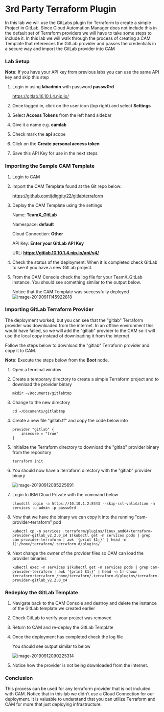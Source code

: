 # 3rd Party Terraform Plugin

In this lab we will use the GitLabs plugin for Terraform to create a simple Project in GitLab. Since Cloud Automation Manager does not include this in the default set of Terraform providers we will have to take some steps to include it. In this lab we will walk through the process of creating a CAM Template that references the GitLab provider and passes the credentials in a secure way and import the GitLab provider into CAM

### Lab Setup

**Note:** If you have your API key from previous labs you can use the same API key and skip this step

1. Login in using **labadmin** with password **passw0rd**

   https://gitlab.10.10.1.4.nip.io/

2. Once logged in, click on the user icon (top right) and select **Settings** 

3. Select **Access Tokens** from the left hand sidebar

4. Give it a name e.g. **camlab**

5. Check mark the **api** scope

6. Click on the **Create personal access token**

8. Save this API Key for use in the next steps

### Importing the Sample CAM Template

1. Login to CAM

2. Import the CAM Template found at the Git repo below:

   https://github.com/jdiggity22/gitlabterraform

3. Deploy the CAM Template using the settings 

   Name: **TeamX_GitLab**

   Namespace: **default**

   Cloud Connection: **Other**

   API Key: **Enter your GitLab API Key**
   
   URL: **https://gitlab.10.10.1.4.nip.io/api/v4/**
   
4. Check the status of the deployment. When it is completed check GitLab to see if you have a new GitLab project.

4. From the CAM Console check the log file for your TeamX_GitLab instance. You should see something similar to the output below.

   Notice that the CAM Template was successfully deployed
   ![image-20190911145922818](../images/5-3_provider_download.png)



### Importing GitLab Terraform Provider

The deployment worked, but you can see that the "gitlab" Terraform provider was downloaded from the internet. In an offline environment this would have failed, so we will add the "gitlab" provider to the CAM so it will use the local copy instead of downloading it from the internet.

Follow the steps below to download the "gitlab" Terraform provider and copy it to CAM.

**Note:** Execute the steps below from the **Boot** node.

1. Open a terminal window

2. Create a temporary directory to create a simple Terraform project and to download the provider binary

   ```
   mkdir ~/Documents/gitlabtmp
   ```

3. Change to the new directory

   ```
   cd ~/Documents/gitlabtmp
   ```

4. Create a new file "gitlab.tf" and copy the code below into

   ```
   provider "gitlab" {
       insecure = "true"
   }
   ```
   
5. Initialize the Terraform directory to download the "gitlab" provider binary from the repository

   ```
   terraform init
   ```

6. You should now have a .terraform directory with the "gitlab" provider binary

   ![image-20190912085225691](../images/5-3_list_plugin.png)

7. Login to IBM Cloud Private with the command below

   ```
   cloudctl login -a https://10.10.1.2:8443 --skip-ssl-validation -n services -u admin -p passw0rd
   ```

8. Now that we have the binary we can copy it into the running "cam-provider-terraform" pod

   ```
   kubectl cp -n services .terraform/plugins/linux_amd64/terraform-provider-gitlab_v2.2.0_x4 $(kubectl get -n services pods | grep cam-provider-terraform | awk '{print $1;}' | head -n 1):/home/terraform/.terraform.d/plugins/
   ```

9. Next change the owner of the provider files so CAM can load the provider binaries

   ```
   kubectl exec -n services $(kubectl get -n services pods | grep cam-provider-terraform | awk '{print $1;}' | head -n 1) chown terraform:terraform /home/terraform/.terraform.d/plugins/terraform-provider-gitlab_v2.2.0_x4
   ```



### Redeploy the GitLab Template

1. Navigate back to the CAM Console and destroy and delete the instance of the GitLab template we created earlier

2. Check GitLab to verify your project was removed

3. Return to CAM and re-deploy the GitLab Template

4. Once the deployment has completed check the log file

   You should see output similar to below

   ![image-20190912090225314](../images/5-3_provider_local.png)

5. Notice how the provider is not being downloaded from the internet.

### Conclusion

This process can be used for any terraform provider that is not included with CAM. Notice that in this lab we didn't use a Cloud Connection for our deployment. It is valuable to understand that you can utilize Terraform and CAM for more that just deploying infrastructure.

